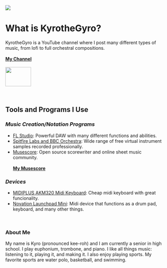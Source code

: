 <img src="https://drive.google.com/uc?export=view&id=1EkH8jQtnlIYEFZUuO39lwvfXOW-s3aEU" width=auto max-width="800" height=auto> <br>
# What is KyrotheGyro?

KyrotheGyro is a YouTube channel where I post many different types of music, from lofi to full orchestral compositions. <br> <br>
[**My Channel**](https://www.youtube.com/channel/UCaYCVyiqWzOggBd5s6eRptQ) <br> <br>
<img src="https://drive.google.com/uc?export=view&id=1oDVb_rNlMEpPJPTwA5uCHE-fnMaqnysL" width="80" height="60">

<br>

## Tools and Programs I Use

### _Music Creation/Notation Programs_ <br>
- [FL Studio](https://image-line.com): Powerful DAW with many different functions and abilities. <br>
- [Spitfire Labs and BBC Orchestra](https://spitfireaudio.com): Wide range of free virtual instrument samples recorded professionally. <br>
- [Musescore](https://musescore.com): Open source scorewriter and online sheet music community. <br> <br> [**My Musescore**](https://musescore.com/kyrothegyro)


### _Devices_ 
- [MIDIPLUS AKM320 Midi Keyboard](http://www.midiplus.com/html/akm320.html): Cheap midi keyboard with great funcionality. <br>
- [Novation Launchpad Mini](https://novationmusic.com/en/launch/launchpad-mini): Midi device that functions as a drum pad, keyboard, and many other things. 
<br>

### About Me

My name is Kyro (pronounced kee-roh) and I am currently a senior in high school. I play euphonium, trombone, and piano. I like all things music: listening to it, playing it, and making it. I also enjoy playing sports. My favorite sports are water polo, basketball, and swimming. 


